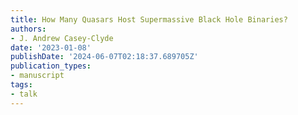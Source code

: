 ```yaml
---
title: How Many Quasars Host Supermassive Black Hole Binaries?
authors:
- J. Andrew Casey-Clyde
date: '2023-01-08'
publishDate: '2024-06-07T02:18:37.689705Z'
publication_types:
- manuscript
tags:
- talk
---
```


